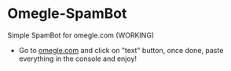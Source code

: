 # Omegle-SpamBot
Simple SpamBot for omegle.com (WORKING)

- Go to [omegle.com](omegle.com) and click on "text" button, once done, paste everything in the console and enjoy!
